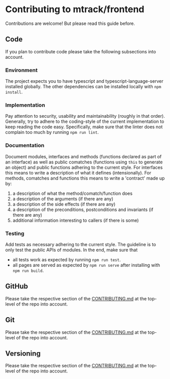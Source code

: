 # Contributing to mtrack/frontend

Contributions are welcome!
But please read this guide before.

## Code

If you plan to contribute code please take the following subsections into account.

### Environment

The project expects you to have typescript and typescript-language-server installed globally.
The other dependencies can be installed locally with `npm install`.

### Implementation

Pay attention to security, usability and maintainability (roughly in that order).
Generally, try to adhere to the coding-style of the current implementation to keep reading the code easy.
Specifically, make sure that the linter does not complain too much by running `npm run lint`.

### Documentation

Document modules, interfaces and methods (functions declared as part of an interface) as well as public comatches (functions using `this` to generate an object) and public functions adhering to the current style.
For interfaces this means to write a description of what it defines (intensionally).
For methods, comatches and functions this means to write a 'contract' made up by:
1. a description of what the method/comatch/function does
2. a description of the arguments (if there are any)
3. a description of the side effects (if there are any)
4. a description of the preconditions, postconditions and invariants (if there are any)
5. additional information interesting to callers (if there is some)

### Testing

Add tests as necessary adhering to the current style. 
The guideline is to only test the public APIs of modules.
In the end, make sure that
- all tests work as expected by running `npm run test`.
- all pages are served as expected by `npm run serve` after installing with `npm run build`.

## GitHub

Please take the respective section of the [CONTRIBUTING.md](../CONTRIBUTING.md) at the top-level of the repo into account.

## Git

Please take the respective section of the [CONTRIBUTING.md](../CONTRIBUTING.md) at the top-level of the repo into account.

## Versioning

Please take the respective section of the [CONTRIBUTING.md](../CONTRIBUTING.md) at the top-level of the repo into account.
